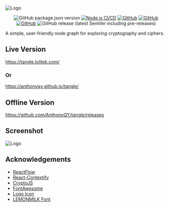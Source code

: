 
![Logo](https://i.ibb.co/tXSpHh4/Logo-Dark-Small.png)

<div align="center">

 ![GitHub package.json version](https://img.shields.io/github/package-json/v/AnthonyQY/tangle)
 [![Node.js CI/CD](https://github.com/AnthonyQY/tangle/actions/workflows/cicdpipeline.yml/badge.svg)](https://github.com/AnthonyQY/tangle/actions/workflows/cicdpipeline.yml)
 <a href="https://tangle.lolitek.com/">![GitHub](https://img.shields.io/website?up_message=online&url=https%3A%2F%2Ftangle.lolitek.com%2F)</a>
 <a href="">![GitHub](https://img.shields.io/depfu/dependencies/github/AnthonyQY/tangle)</a>
 <a href="">![GitHub](https://img.shields.io/github/license/anthonyqy/tangle)</a>
 ![GitHub release (latest SemVer including pre-releases)](https://img.shields.io/github/v/release/AnthonyQY/tangle?include_prereleases)
 
</div>

A simple, user-friendly node graph for exploring cryptography and ciphers.

## Live Version

https://tangle.lolitek.com/

### Or

https://anthonyqy.github.io/tangle/

## Offline Version

https://github.com/AnthonyQY/tangle/releases

## Screenshot
![Logo](https://i.ibb.co/PTb4dB5/demo.png)

## Acknowledgements

 - [ReactFlow](https://reactflow.dev/)
 - [React-Contextify](https://fkhadra.github.io/react-contexify/)
 - [CryptoJS](https://www.npmjs.com/package/crypto-js)
 - [FontAwesome](https://fontawesome.com/)
 - [Logo Icon](https://www.flaticon.com/free-icons/tangle)
 - [LEMONMILK Font](https://marsnev.com/)
